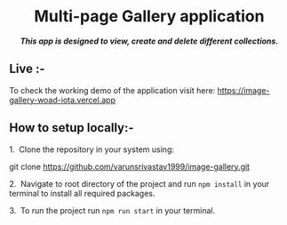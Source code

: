 <h1 align="center">Multi-page Gallery application</h1>

<p align="center"><b><i>This app is designed to view, create and delete different collections. </i></b></p>

## Live :-

To check the working demo of the application visit here: https://image-gallery-woad-iota.vercel.app

## How to setup locally:-
1.&nbsp; Clone the repository in your system using:

git clone https://github.com/varunsrivastav1999/image-gallery.git


2.&nbsp; Navigate to root directory of the project and run `npm install` in your terminal to install all required packages.

3.&nbsp; To run the project run `npm run start` in your terminal.